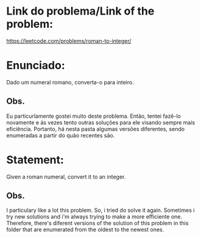 # Link do problema/Link of the problem:

https://leetcode.com/problems/roman-to-integer/

# Enunciado:

Dado um numeral romano, converta-o para inteiro.

## Obs.

Eu particurlamente gostei muito deste problema. Então, tentei fazê-lo novamente e ás vezes tento outras soluções para ele visando sempre mais eficiência. Portanto, 
há nesta pasta algumas versões diferentes, sendo enumeradas a partir do quão recentes são.
# Statement:

Given a roman numeral, convert it to an integer.

## Obs.

I particulary like a lot this problem. So, i tried do solve it again. Sometimes i try new solutions and i'm always trying to make a more efficiente one. Therefore, 
there's diferent versions of the solution of this problem in this folder that are enumerated from the oldest to the newest ones.
